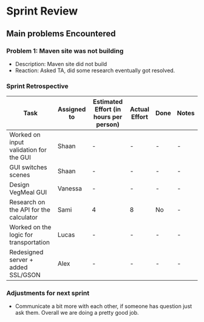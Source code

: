 # Sprint Review

## Main problems  Encountered

### Problem 1: Maven site was not building
 - Description: Maven site did not build
 - Reaction: Asked TA, did some research eventually got resolved.
 
### Sprint Retrospective
 | Task  | Assigned to | Estimated Effort (in hours per person) | Actual Effort | Done | Notes |
 | ------------- | ------------- | ------------ | ------------- | ------------ | -------- |
 | Worked on input validation for the GUI | Shaan | - | -  | - | - |
 | GUI switches scenes | Shaan  | - | -  | - | - |
 | Design VegMeal GUI  | Vanessa | - | -  | - | - |
 | Research on the API for the calculator  | Sami  | 4 | 8  | No | - |
 | Worked on the logic for transportation  | Lucas  | - | -  | - | - |
 | Redesigned server + added SSL/GSON  | Alex  | - | -  | - | - |
 
### Adjustments for next sprint
 - Communicate a bit more with each other, if someone has question just ask them. Overall we are doing a pretty good job.

